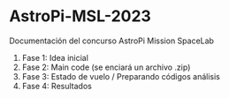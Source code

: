 # AstroPi-MSL-2023
Documentación del concurso AstroPi Mission SpaceLab
1. Fase 1: Idea inicial
2. Fase 2: Main code (se enciará un archivo .zip)
3. Fase 3: Estado de vuelo / Preparando códigos análisis
4. Fase 4: Resultados
